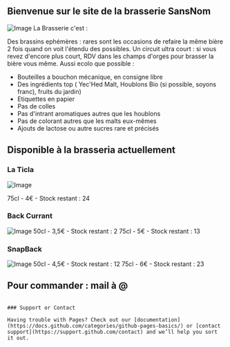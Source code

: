 ## Bienvenue sur le site de la brasserie SansNom

![Image](https://johangehin.github.io/localbrewery/Image_052.png)
La Brasserie c'est :

Des brassins ephémères : rares sont les occasions de refaire la même bière 2 fois quand on voit l'étendu des possibles.
Un circuit ultra court : si vous revez d'encore plus court, RDV dans les champs d'orges pour brasser la bière vous même.
Aussi ecolo que possible :
- Bouteilles a bouchon mécanique, en consigne libre
- Des ingrédients top ( Yec'Hed Malt, Houblons Bio (si possible, soyons franc), fruits du jardin)
- Etiquettes en papier
- Pas de colles
- Pas d'intrant aromatiques autres que les houblons
- Pas de colorant autres que les malts eux-mêmes
- Ajouts de lactose ou autre sucres rare et précisés

## Disponible à la brasseria actuellement

### La Ticla
![Image](https://johangehin.github.io/localbrewery/Image_051.png)

75cl - 4€ - Stock restant : 24
### Back Currant
![Image](https://johangehin.github.io/localbrewery/Image_050.png)
50cl - 3,5€ - Stock restant : 2
75cl - 5€ - Stock restant : 13
### SnapBack
![Image](https://johangehin.github.io/localbrewery/Image_052.png)
50cl - 4,5€ - Stock restant : 12
75cl - 6€ - Stock restant : 23

## Pour commander : mail à @

```

### Support or Contact

Having trouble with Pages? Check out our [documentation](https://docs.github.com/categories/github-pages-basics/) or [contact support](https://support.github.com/contact) and we’ll help you sort it out.
